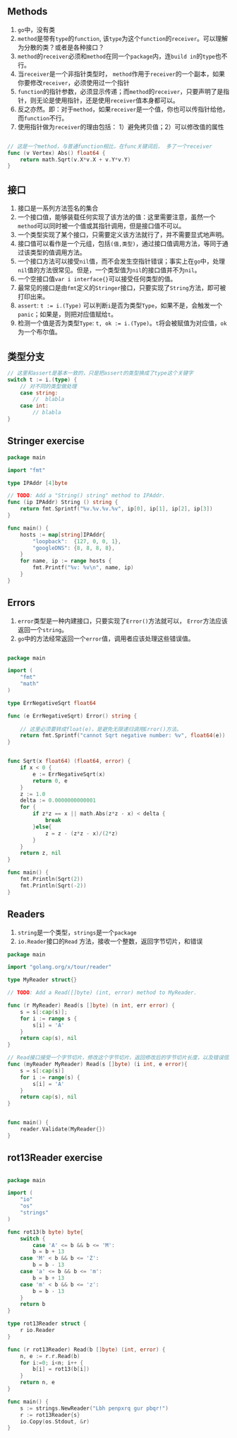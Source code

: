 ## Methods
1. `go`中，没有类
1. `method`是带有`type`的`function`, 该`type`为这个`function`的`receiver`。可以理解为分散的类？或者是各种接口？
1. `method`的`receiver`必须和`method`在同一个`package`内，连`build in`的`type`也不行。
1. 当`receiver`是一个非指针类型时， `method`作用于`receiver`的一个副本，如果你要修改`receiver`，必须使用过一个指针
1. `function`的指针参数，必须显示传递；而`method`的`receiver`，只要声明了是指针，则无论是使用指针，还是使用`receiver`值本身都可以。
1. 反之亦然。即：对于`method`，如果`receiver`是一个值，你也可以传指针给他，而`function`不行。
1. 使用指针做为`receiver`的理由包括： 1）避免拷贝值；2）可以修改值的属性

```go

// 这是一个method，与普通function相比，在func关键词后， 多了一个receiver
func (v Vertex) Abs() float64 {
    return math.Sqrt(v.X*v.X + v.Y*v.Y)
}

```

## 接口
1. 接口是一系列方法签名的集合
1. 一个接口值，能够装载任何实现了该方法的值：这里需要注意，虽然一个`method`可以同时被一个值或其指针调用，但是接口值不可以。
1. 一个类型实现了某个接口，只需要定义该方法就行了，并不需要显式地声明。
1. 接口值可以看作是一个元组，包括`(值,类型)`，通过接口值调用方法，等同于通过该类型的值调用方法。
1. 一个接口方法可以接受`nil`值，而不会发生空指针错误；事实上在`go`中，处理`nil`值的方法很常见。但是，一个类型值为`nil`的接口值并不为`nil`。
1. 一个空接口值`var i interface{}`可以接受任何类型的值。
1. 最常见的接口是由`fmt`定义的`Stringer`接口，只要实现了`String`方法，即可被打印出来。
1. `assert`: `t := i.(Type)` 可以判断`i`是否为类型`Type`，如果不是，会触发一个`panic`；如果是，则把对应值赋给`t`。
1. 检测一个值是否为类型`Type`: `t, ok := i.(Type)`。`t`将会被赋值为对应值，`ok`为一个布尔值。

## 类型分支
```go
// 这里和assert是基本一致的，只是把assert的类型换成了type这个关键字
switch t := i.(type) {
    // 对不同的类型做处理
    case string:
        //  blabla
    case int:
        // blabla
}

```

## Stringer exercise
```go
package main

import "fmt"

type IPAddr [4]byte

// TODO: Add a "String() string" method to IPAddr.
func (ip IPAddr) String () string {
	return fmt.Sprintf("%v.%v.%v.%v", ip[0], ip[1], ip[2], ip[3])
}

func main() {
	hosts := map[string]IPAddr{
		"loopback":  {127, 0, 0, 1},
		"googleDNS": {8, 8, 8, 8},
	}
	for name, ip := range hosts {
		fmt.Printf("%v: %v\n", name, ip)
	}
}

```

## Errors
1. `error`类型是一种内建接口，只要实现了`Error()`方法就可以， `Error`方法应该返回一个`string`。
1. `go`中的方法经常返回一个`error`值，调用者应该处理这些错误值。

```go

package main

import (
	"fmt"
	"math"
)

type ErrNegativeSqrt float64

func (e ErrNegativeSqrt) Error() string {
    
    // 这里必须要转成float(e)，是避免无限递归调用Error()方法。
	return fmt.Sprintf("cannot Sqrt negative number: %v", float64(e))
}


func Sqrt(x float64) (float64, error) {
	if x < 0 {
		e := ErrNegativeSqrt(x)
		return 0, e
	}
	z := 1.0
	delta := 0.0000000000001
	for {
		if z*z == x || math.Abs(z*z - x) < delta {
			break
		}else{
			z = z - (z*z - x)/(2*z)
		}
	}
	return z, nil
}

func main() {
	fmt.Println(Sqrt(2))
	fmt.Println(Sqrt(-2))
}

```

## Readers
1. `string`是一个类型，`strings`是一个`package`
1. `io.Reader`接口的`Read` 方法，接收一个整数，返回字节切片，和错误


```go
package main

import "golang.org/x/tour/reader"

type MyReader struct{}

// TODO: Add a Read([]byte) (int, error) method to MyReader.

func (r MyReader) Read(s []byte) (n int, err error) {
	s = s[:cap(s)];
    for i := range s {
        s[i] = 'A'
    }
    return cap(s), nil
}

// Read接口接受一个字节切片，修改这个字节切片，返回修改后的字节切片长度，以及错误信息
func (myReader MyReader) Read(s []byte) (i int, e error){
	s = s[:cap(s)]
	for i := range(s) {
		s[i] = 'A'
	}
	return cap(s), nil
}


func main() {
	reader.Validate(MyReader{})
}


```

## rot13Reader exercise
```go

package main

import (
	"io"
	"os"
	"strings"
)

func rot13(b byte) byte{
	switch {
		case 'A' <= b && b <= 'M':
        b = b + 13
    case 'M' < b && b <= 'Z':
        b = b - 13
    case 'a' <= b && b <= 'm':
        b = b + 13
    case 'm' < b && b <= 'z':
        b = b - 13
	}
	return b
}

type rot13Reader struct {
	r io.Reader
}

func (r rot13Reader) Read(b []byte) (int, error) {
	n, e := r.r.Read(b)
	for i:=0; i<n; i++ {
		b[i] = rot13(b[i])
	}
	return n, e
}

func main() {
	s := strings.NewReader("Lbh penpxrq gur pbqr!")
	r := rot13Reader{s}
	io.Copy(os.Stdout, &r)
}

```
